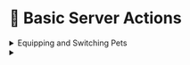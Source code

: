 # 📎 Basic Server Actions

<details>

<summary>Equipping and Switching Pets</summary>



</details>

<details>

<summary></summary>



</details>
